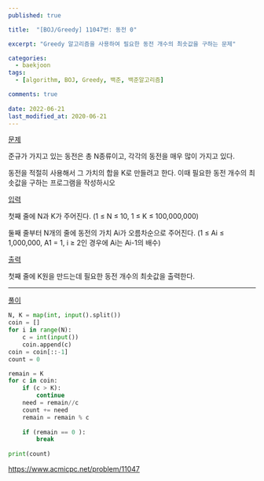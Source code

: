 ```yaml
---
published: true

title:  "[BOJ/Greedy] 11047번: 동전 0"

excerpt: "Greedy 알고리즘을 사용하여 필요한 동전 개수의 최솟값을 구하는 문제"

categories:
  - baekjoon
tags:
  - [algorithm, BOJ, Greedy, 백준, 백준알고리즘]

comments: true
 
date: 2022-06-21
last_modified_at: 2020-06-21
---
```


<u>문제</u>

준규가 가지고 있는 동전은 총 N종류이고, 각각의 동전을 매우 많이 가지고 있다.

동전을 적절히 사용해서 그 가치의 합을 K로 만들려고 한다. 이때 필요한 동전 개수의 최솟값을 구하는 프로그램을 작성하시오
<br>
 

<u>입력</u>

첫째 줄에 N과 K가 주어진다. (1 ≤ N ≤ 10, 1 ≤ K ≤ 100,000,000)

둘째 줄부터 N개의 줄에 동전의 가치 Ai가 오름차순으로 주어진다. (1 ≤ Ai ≤ 1,000,000, A1 = 1, i ≥ 2인 경우에 Ai는 Ai-1의 배수)
<br>
 

<u>출력</u>

첫째 줄에 K원을 만드는데 필요한 동전 개수의 최솟값을 출력한다.
<br>

---- 

<u>풀이</u>

```python
N, K = map(int, input().split())
coin = []
for i in range(N):
    c = int(input())
    coin.append(c)
coin = coin[::-1]
count = 0

remain = K
for c in coin:
    if (c > K):
        continue
    need = remain//c
    count += need
    remain = remain % c
    
    if (remain == 0 ):
        break
        
print(count)
```

<https://www.acmicpc.net/problem/11047>
